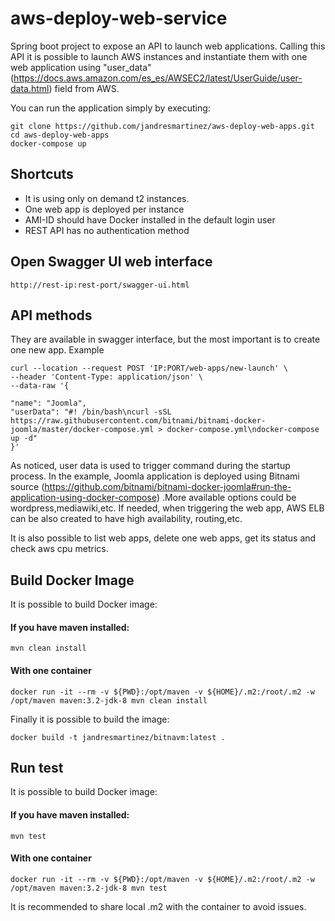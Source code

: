 # aws-deploy-web-service

Spring boot project to expose an API to launch web applications. Calling this API it is possible to launch AWS instances
and instantiate them with one web application using "user_data" (https://docs.aws.amazon.com/es_es/AWSEC2/latest/UserGuide/user-data.html)
 field from AWS.  
 
 You can run the application simply by executing:
 
    git clone https://github.com/jandresmartinez/aws-deploy-web-apps.git
    cd aws-deploy-web-apps
    docker-compose up
 

## Shortcuts
* It is using only on demand t2 instances.
* One web app is deployed per instance
* AMI-ID should have Docker installed in the default login user
* REST API has no authentication method

## Open Swagger UI web interface

    http://rest-ip:rest-port/swagger-ui.html

## API methods

They are available in swagger interface, but the most important is to create one new app. Example 

    curl --location --request POST 'IP:PORT/web-apps/new-launch' \
    --header 'Content-Type: application/json' \
    --data-raw '{
   
    "name": "Joomla",
    "userData": "#! /bin/bash\ncurl -sSL https://raw.githubusercontent.com/bitnami/bitnami-docker-joomla/master/docker-compose.yml > docker-compose.yml\ndocker-compose up -d"
    }'

As noticed, user data is used to trigger command during the startup process. In the example, Joomla application is 
deployed using Bitnami source (https://github.com/bitnami/bitnami-docker-joomla#run-the-application-using-docker-compose)
 .More available options could be wordpress,mediawiki,etc. If needed, when triggering the web app, AWS ELB can be also
 created to have high availability, routing,etc. 
 
It is also possible to list web apps, delete one web apps, get its status and check aws cpu metrics. 


## Build Docker Image 

It is possible to build Docker image:

#### If you have maven installed:
    
    mvn clean install
#### With one container
    docker run -it --rm -v ${PWD}:/opt/maven -v ${HOME}/.m2:/root/.m2 -w /opt/maven maven:3.2-jdk-8 mvn clean install  

Finally it is possible to build the image:
   
    docker build -t jandresmartinez/bitnavm:latest .
    
## Run test 

It is possible to build Docker image:

#### If you have maven installed:
    
    mvn test
#### With one container
    docker run -it --rm -v ${PWD}:/opt/maven -v ${HOME}/.m2:/root/.m2 -w /opt/maven maven:3.2-jdk-8 mvn test
    
It is recommended to share local .m2 with the container to avoid issues.